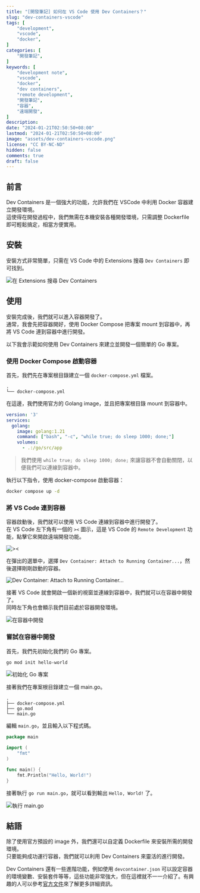 ```yaml
---
title: "[開發筆記] 如何在 VS Code 使用 Dev Containers？"
slug: "dev-containers-vscode"
tags: [
    "development",
    "vscode",
    "docker",
]
categories: [
    "開發筆記",
]
keywords: [
    "development note",
    "vscode",
    "docker",
    "dev containers",
    "remote development",
    "開發筆記",
    "容器",
    "遠端開發",
]
description:
date: "2024-01-21T02:50:50+08:00"
lastmod: "2024-01-21T02:50:50+08:00"
image: "assets/dev-containers-vscode.png"
license: "CC BY-NC-ND"
hidden: false
comments: true
draft: false
---
```


## 前言

Dev Containers 是一個強大的功能，允許我們在 VSCode 中利用 Docker 容器建立開發環境。  
這使得在開發過程中，我們無需在本機安裝各種開發環境，只需調整 Dockerfile 即可輕鬆搞定，相當方便實用。

## 安裝

安裝方式非常簡單，只需在 VS Code 中的 Extensions 搜尋 `Dev Containers` 即可找到。

![在 Extensions 搜尋 Dev Containers](assets/search-extension.png)

## 使用

安裝完成後，我們就可以進入容器開發了。  
通常，我會先把容器開好，使用 Docker Compose 把專案 mount 到容器中，再將 VS Code 連到容器中進行開發。

以下我會示範如何使用 Dev Containers 來建立並開發一個簡單的 Go 專案。

### 使用 Docker Compose 啟動容器

首先，我們先在專案根目錄建立一個 `docker-compose.yml` 檔案。

```tree
.
└── docker-compose.yml
```

在這邊，我們使用官方的 Golang image，並且把專案根目錄 mount 到容器中。

```yaml
version: '3'
services:
  golang:
    image: golang:1.21
    command: ["bash", "-c", "while true; do sleep 1000; done;"]
    volumes:
      - .:/go/src/app
```

> 我們使用 `while true; do sleep 1000; done;` 來讓容器不會自動關閉，以便我們可以連線到容器中。

執行以下指令，使用 docker-compose 啟動容器：

```bash
docker compose up -d
```

### 將 VS Code 連到容器

容器啟動後，我們就可以使用 VS Code 連線到容器中進行開發了。  
在 VS Code 左下角有一個的 `><` 圖示，這是 VS Code 的 `Remote Development` 功能，點擊它來開啟遠端開發功能。

![><](assets/open-a-remote-window.png)

在彈出的選單中，選擇 `Dev Container: Attach to Running Container...`，然後選擇剛剛啟動的容器。

![Dev Container: Attach to Running Container...](assets/attach-to-running-container.png)

接著 VS Code 就會開啟一個新的視窗並連線到容器中，我們就可以在容器中開發了。  
同時左下角也會顯示我們目前處於容器開發環境。

![在容器中開發](assets/in-container.png)

### 嘗試在容器中開發

首先，我們先初始化我們的 Go 專案。

```bash
go mod init hello-world
```

![初始化 Go 專案](assets/go-mod-init.png)

接著我們在專案根目錄建立一個 main.go。

```tree
.
├── docker-compose.yml
├── go.mod
└── main.go
```

編輯 `main.go`，並且輸入以下程式碼。

```go
package main

import (
    "fmt"
)

func main() {
    fmt.Println("Hello, World!")
}
```

接著執行 `go run main.go`，就可以看到輸出 `Hello, World!` 了。

![執行 main.go](assets/run-main-go.png)

## 結語

除了使用官方預設的 image 外，我們還可以自定義 Dockerfile 來安裝所需的開發環境。  
只要能夠成功運行容器，我們就可以利用 Dev Containers 來靈活的進行開發。

Dev Containers 還有一些進階功能，例如使用 `devcontainer.json` 可以設定容器的環境變數、安裝套件等等，這些功能非常強大，但在這裡就不一一介紹了。有興趣的人可以參考[官方文件](https://code.visualstudio.com/docs/devcontainers/create-dev-container#_create-a-devcontainerjson-file)來了解更多詳細資訊。
